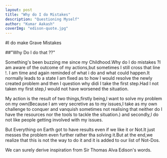 ```yaml
---
layout: post 
title: "Why do I do Mistakes"
description: "Questioning Myself"
author: "Kumar Aakash"
coverImg: "edison-quote.jpg"
---
```


#I do make Grave Mistakes

##"Why Do I do that ??"

Something's been buzzing me since my Childhood.Why do I do mistakes ?I am aware of the outcome of my actions,but sometimes I still cross that line !. I am time and again reminded of what i do and what could happen.It normally leads to a state I am fixed as to how I would resolve the newly created problem and then I question why didi I take the first step.Had I not taken my first step,I would not have worsened the situation.

My action is the result of two things,firstly being,I want to solve my problem on my own(Because I am very secretive as to my issues,I take as my own challenge to conquer and vanquish sometimes not realising that neither do I have the resources nor the tools to tackle the situation.) and secondly,I do not like people getting involved with my issues.

But Everything on Earth got to have results even if we like it or Not.It just messes the problem even further rather tha solving it.But at the end,we realize that this is not the way to do it and it is added to our list of Not-Dos.

We can surely derive inspiration from Sir Thomas Alva Edison's words.